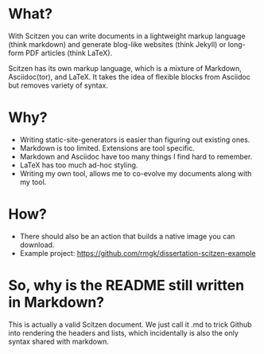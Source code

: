 # What?

With Scitzen you can write documents in a lightweight markup language (think markdown) and generate blog-like websites (think Jekyll) or long-form PDF articles (think LaTeX).

Scitzen has its own markup language, which is a mixture of Markdown, Asciidoc(tor), and LaTeX. It takes the idea of flexible blocks from Asciidoc but removes variety of syntax.

# Why?

* Writing static-site-generators is easier than figuring out existing ones.
* Markdown is too limited. Extensions are tool specific.
* Markdown and Asciidoc have too many things I find hard to remember.
* LaTeX has too much ad-hoc styling.
* Writing my own tool, allows me to co-evolve my documents along with my tool.


# How?

* There should also be an action that builds a native image you can download.
* Example project: https://github.com/rmgk/dissertation-scitzen-example


# So, why is the README still written in Markdown?

This is actually a valid Scitzen document. We just call it .md to trick Github into rendering the headers and lists, which incidentally is also the only syntax shared with markdown.
